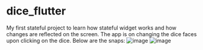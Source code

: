 # dice_flutter

My first stateful project to learn how stateful widget works and how changes are reflected on the screen.
The app is on changing the dice faces upon clicking on the dice.
Below are the snaps:
![image](https://github.com/Asmit8083/dice_flutter/assets/98277632/f35399c0-cc1d-4cb0-8e15-01a6379f87ac)
![image](https://github.com/Asmit8083/dice_flutter/assets/98277632/b454d21b-ae91-484d-a309-f0874ecf085c)
